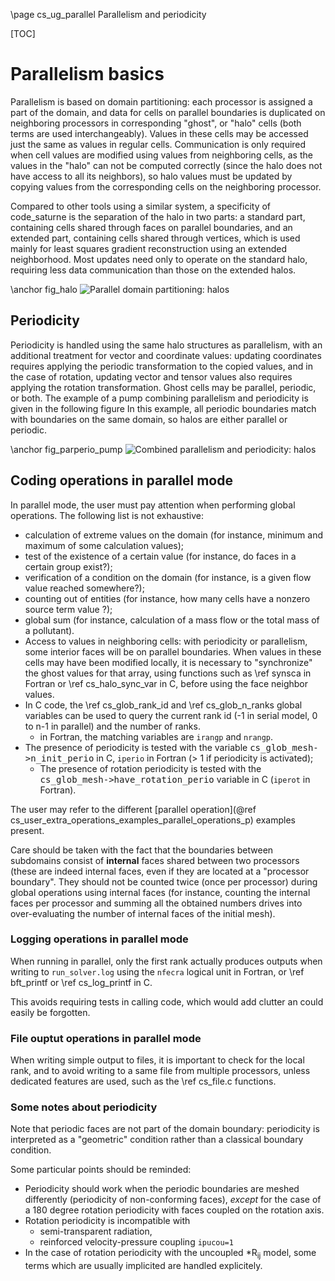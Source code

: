 <!--
  This file is part of Code_Saturne, a general-purpose CFD tool.

  Copyright (C) 1998-2020 EDF S.A.

  This program is free software; you can redistribute it and/or modify it under
  the terms of the GNU General Public License as published by the Free Software
  Foundation; either version 2 of the License, or (at your option) any later
  version.

  This program is distributed in the hope that it will be useful, but WITHOUT
  ANY WARRANTY; without even the implied warranty of MERCHANTABILITY or FITNESS
  FOR A PARTICULAR PURPOSE.  See the GNU General Public License for more
  details.

  You should have received a copy of the GNU General Public License along with
  this program; if not, write to the Free Software Foundation, Inc., 51 Franklin
  Street, Fifth Floor, Boston, MA 02110-1301, USA.
-->

\page cs_ug_parallel Parallelism and periodicity

[TOC]

Parallelism basics
==================

Parallelism is based on domain partitioning: each processor is assigned
a part of the domain, and data for cells on parallel boundaries
is duplicated on neighboring processors in corresponding "ghost",
or "halo" cells (both terms are used interchangeably). Values in
these cells may be accessed just the same as values in regular cells.
Communication is only required when cell values are modified
using values from neighboring cells, as the values in the "halo" can
not be computed correctly (since the halo does not have access to all
its neighbors), so halo values must be updated by copying values from
the corresponding cells on the neighboring processor.

Compared to other tools using a similar system, a specificity of
code_saturne is the separation of the halo in two parts: a standard part,
containing cells shared through faces on parallel boundaries, and an
extended part, containing cells shared through vertices, which is
used mainly for least squares gradient reconstruction using an
extended neighborhood. Most updates need only to operate on the standard
halo, requiring less data communication than those on the extended halos.

\anchor fig_halo
![Parallel domain partitioning: halos](halo.svg)

Periodicity
-----------

Periodicity is handled using the same halo structures as parallelism,
with an additional treatment for vector and coordinate values: updating
coordinates requires applying the periodic transformation to the copied
values, and in the case of rotation, updating vector and tensor values
also requires applying the rotation transformation.
Ghost cells may be parallel, periodic, or both. The example of a pump
combining parallelism and periodicity is given in the following figure
In this example, all periodic boundaries match with boundaries on
the same domain, so halos are either parallel or periodic.

\anchor fig_parperio_pump
![Combined parallelism and periodicity: halos](rota_perio_parall.jpg)


Coding operations in parallel mode
----------------------------------

In parallel mode, the user must pay attention when performing
global operations. The following list is not exhaustive:

* calculation of extreme values on the domain (for instance, minimum
  and maximum of some calculation values);
* test of the existence of a certain value (for instance, do faces
  in a certain group exist?);
* verification of a condition on the domain (for instance, is a
  given flow value reached somewhere?);
* counting out of entities (for instance, how many cells have
  a nonzero source term value ?);
* global sum (for instance, calculation of a mass flow or the total
  mass of a pollutant).
* Access to values in neighboring cells: with periodicity or parallelism,
  some interior faces will be on parallel boundaries. When values
  in these cells may have been modified locally, it is necessary to
  "synchronize" the ghost values for that array, using functions such
  as \ref synsca in Fortran or \ref cs_halo_sync_var in C, before
  using the face neighbor values.
* In C code, the \ref cs_glob_rank_id and \ref cs_glob_n_ranks
  global variables can be used to query the current rank id
  (-1 in serial model, 0 to n-1 in parallel) and the number
  of ranks.
  - in Fortran, the matching variables are `irangp` and `nrangp`.
* The presence of periodicity is tested with the variable
  <tt>cs_glob_mesh->n_init_perio</tt> in C, `iperio` in Fortran
  (> 1 if periodicity is activated);
  - The presence of rotation periodicity is tested with the
    <tt>cs_glob_mesh->have_rotation_perio</tt> variable in C
    (`iperot` in Fortran).

The user may refer to the different
[parallel operation](@ref cs_user_extra_operations_examples_parallel_operations_p)
examples present.

Care should be taken with the fact that the boundaries between
subdomains consist of **internal** faces shared between
two processors (these are indeed internal faces, even if they are
located at a "processor boundary". They should not be counted twice
(once per processor) during global operations using internal faces
(for instance, counting the internal faces per processor and
summing all the obtained numbers drives into over-evaluating the
number of internal faces of the initial mesh).

### Logging operations in parallel mode

When running in parallel, only the first rank actually produces outputs
when writing to `run_solver.log` using the `nfecra` logical unit
in Fortran, or \ref bft_printf or \ref cs_log_printf in C.

This avoids requiring tests in calling code, which would add clutter
an could easily be forgotten.

### File ouptut operations in parallel mode

When writing simple output to files, it is important to check for the
local rank, and to avoid writing to a same file from multiple processors,
unless dedicated features are used, such as the \ref cs_file.c functions.

### Some notes about periodicity

Note that periodic faces are not part of the domain boundary:
periodicity is interpreted as a "geometric" condition
rather than a classical boundary condition.

Some particular points should be reminded:

* Periodicity should work when the periodic boundaries are meshed
  differently (periodicity of non-conforming faces), *except* for
  the case of a 180 degree rotation periodicity with faces coupled
  on the rotation axis.
* Rotation periodicity is incompatible with
  * semi-transparent radiation,
  * reinforced velocity-pressure coupling `ipucou=1`
* In the case of rotation periodicity with the uncoupled *R<sub>ij</sub> model,
  some terms which are usually implicited are handled explicitely.

